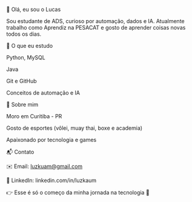 👋 Olá, eu sou o Lucas

Sou estudante de ADS, curioso por automação, dados e IA.
Atualmente trabalho como Aprendiz na PESACAT e gosto de aprender coisas novas todos os dias.

🚀 O que eu estudo

Python, MySQL

Java

Git e GitHub

Conceitos de automação e IA

🎯 Sobre mim

Moro em Curitiba - PR

Gosto de esportes (vôlei, muay thai, boxe e academia)

Apaixonado por tecnologia e games 

📬 Contato

✉️ Email: luzkuam@gmail.com

🔗 LinkedIn: linkedin.com/in/luzkaum

👉 Esse é só o começo da minha jornada na tecnologia 🚀
